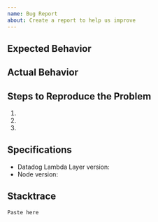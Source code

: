 ```yaml
---
name: Bug Report
about: Create a report to help us improve
---
```


## Expected Behavior


## Actual Behavior


## Steps to Reproduce the Problem

  1.
  1.
  1.

## Specifications

  - Datadog Lambda Layer version:
  - Node version:

## Stacktrace

  ```
  Paste here
  ```